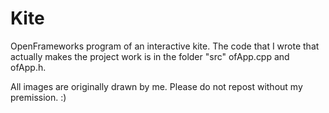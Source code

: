 # Kite
OpenFrameworks program of an interactive kite. 
The code that I wrote that actually makes the project work is in the folder "src" ofApp.cpp and ofApp.h. 

All images are originally drawn by me. Please do not repost without my premission. :) 
